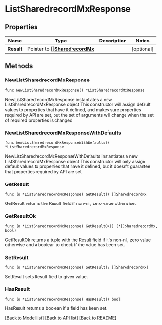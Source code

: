 # ListSharedrecordMxResponse

## Properties

Name | Type | Description | Notes
------------ | ------------- | ------------- | -------------
**Result** | Pointer to [**[]SharedrecordMx**](SharedrecordMx.md) |  | [optional] 

## Methods

### NewListSharedrecordMxResponse

`func NewListSharedrecordMxResponse() *ListSharedrecordMxResponse`

NewListSharedrecordMxResponse instantiates a new ListSharedrecordMxResponse object
This constructor will assign default values to properties that have it defined,
and makes sure properties required by API are set, but the set of arguments
will change when the set of required properties is changed

### NewListSharedrecordMxResponseWithDefaults

`func NewListSharedrecordMxResponseWithDefaults() *ListSharedrecordMxResponse`

NewListSharedrecordMxResponseWithDefaults instantiates a new ListSharedrecordMxResponse object
This constructor will only assign default values to properties that have it defined,
but it doesn't guarantee that properties required by API are set

### GetResult

`func (o *ListSharedrecordMxResponse) GetResult() []SharedrecordMx`

GetResult returns the Result field if non-nil, zero value otherwise.

### GetResultOk

`func (o *ListSharedrecordMxResponse) GetResultOk() (*[]SharedrecordMx, bool)`

GetResultOk returns a tuple with the Result field if it's non-nil, zero value otherwise
and a boolean to check if the value has been set.

### SetResult

`func (o *ListSharedrecordMxResponse) SetResult(v []SharedrecordMx)`

SetResult sets Result field to given value.

### HasResult

`func (o *ListSharedrecordMxResponse) HasResult() bool`

HasResult returns a boolean if a field has been set.


[[Back to Model list]](../README.md#documentation-for-models) [[Back to API list]](../README.md#documentation-for-api-endpoints) [[Back to README]](../README.md)


